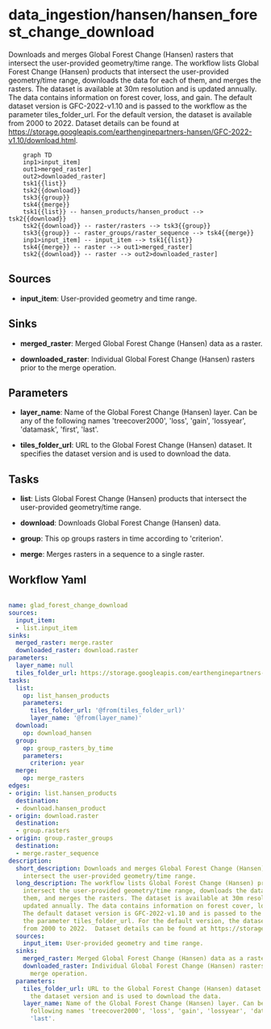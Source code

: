 # data_ingestion/hansen/hansen_forest_change_download

Downloads and merges Global Forest Change (Hansen) rasters that intersect the user-provided geometry/time range. The workflow lists Global Forest Change (Hansen) products that intersect the user-provided geometry/time range, downloads the data for each of them, and merges the rasters. The dataset is available at 30m resolution and is updated annually. The data contains information on forest cover, loss, and gain. The default dataset version is GFC-2022-v1.10 and is passed to the workflow as the parameter tiles_folder_url. For the default version, the dataset is available from 2000 to 2022.  Dataset details can be found at https://storage.googleapis.com/earthenginepartners-hansen/GFC-2022-v1.10/download.html.

```{mermaid}
    graph TD
    inp1>input_item]
    out1>merged_raster]
    out2>downloaded_raster]
    tsk1{{list}}
    tsk2{{download}}
    tsk3{{group}}
    tsk4{{merge}}
    tsk1{{list}} -- hansen_products/hansen_product --> tsk2{{download}}
    tsk2{{download}} -- raster/rasters --> tsk3{{group}}
    tsk3{{group}} -- raster_groups/raster_sequence --> tsk4{{merge}}
    inp1>input_item] -- input_item --> tsk1{{list}}
    tsk4{{merge}} -- raster --> out1>merged_raster]
    tsk2{{download}} -- raster --> out2>downloaded_raster]
```

## Sources

- **input_item**: User-provided geometry and time range.

## Sinks

- **merged_raster**: Merged Global Forest Change (Hansen) data as a raster.

- **downloaded_raster**: Individual Global Forest Change (Hansen) rasters prior to the merge operation.

## Parameters

- **layer_name**: Name of the Global Forest Change (Hansen) layer. Can be any of the following names 'treecover2000', 'loss', 'gain', 'lossyear', 'datamask', 'first', 'last'.

- **tiles_folder_url**: URL to the Global Forest Change (Hansen) dataset. It specifies the dataset version and is used to download the data.

## Tasks

- **list**: Lists Global Forest Change (Hansen) products that intersect the user-provided geometry/time range.

- **download**: Downloads Global Forest Change (Hansen) data.

- **group**: This op groups rasters in time according to 'criterion'.

- **merge**: Merges rasters in a sequence to a single raster.

## Workflow Yaml

```yaml

name: glad_forest_change_download
sources:
  input_item:
  - list.input_item
sinks:
  merged_raster: merge.raster
  downloaded_raster: download.raster
parameters:
  layer_name: null
  tiles_folder_url: https://storage.googleapis.com/earthenginepartners-hansen/GFC-2022-v1.10/
tasks:
  list:
    op: list_hansen_products
    parameters:
      tiles_folder_url: '@from(tiles_folder_url)'
      layer_name: '@from(layer_name)'
  download:
    op: download_hansen
  group:
    op: group_rasters_by_time
    parameters:
      criterion: year
  merge:
    op: merge_rasters
edges:
- origin: list.hansen_products
  destination:
  - download.hansen_product
- origin: download.raster
  destination:
  - group.rasters
- origin: group.raster_groups
  destination:
  - merge.raster_sequence
description:
  short_description: Downloads and merges Global Forest Change (Hansen) rasters that
    intersect the user-provided geometry/time range.
  long_description: The workflow lists Global Forest Change (Hansen) products that
    intersect the user-provided geometry/time range, downloads the data for each of
    them, and merges the rasters. The dataset is available at 30m resolution and is
    updated annually. The data contains information on forest cover, loss, and gain.
    The default dataset version is GFC-2022-v1.10 and is passed to the workflow as
    the parameter tiles_folder_url. For the default version, the dataset is available
    from 2000 to 2022.  Dataset details can be found at https://storage.googleapis.com/earthenginepartners-hansen/GFC-2022-v1.10/download.html.
  sources:
    input_item: User-provided geometry and time range.
  sinks:
    merged_raster: Merged Global Forest Change (Hansen) data as a raster.
    downloaded_raster: Individual Global Forest Change (Hansen) rasters prior to the
      merge operation.
  parameters:
    tiles_folder_url: URL to the Global Forest Change (Hansen) dataset. It specifies
      the dataset version and is used to download the data.
    layer_name: Name of the Global Forest Change (Hansen) layer. Can be any of the
      following names 'treecover2000', 'loss', 'gain', 'lossyear', 'datamask', 'first',
      'last'.


```
